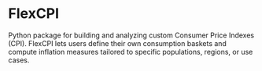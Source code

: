 # FlexCPI
Python package for building and analyzing custom Consumer Price Indexes (CPI). FlexCPI lets users define their own consumption baskets and compute inflation measures tailored to specific populations, regions, or use cases.
